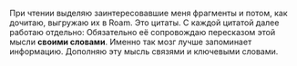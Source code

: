 При чтении выделяю заинтересовавшие меня фрагменты и потом, как дочитаю, выгружаю их в Roam. Это цитаты.
С каждой цитатой далее работаю отдельно: Обязательно её сопровождаю пересказом этой мысли **своими словами**. Именно так мозг лучше запоминает информацию.
Дополняю эту мысль связями и ключевыми словами.
